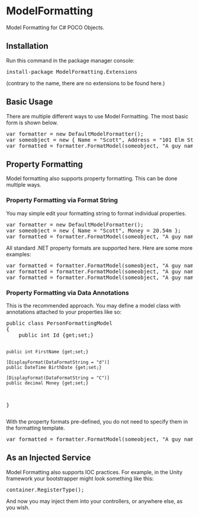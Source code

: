 ModelFormatting
===============

Model Formatting for C# POCO Objects.

<h2>Installation</h2>
<p>Run this command in the package manager console:</p>
<pre>install-package ModelFormatting.Extensions</pre>
<p>(contrary to the name, there are no extensions to be found here.)</p>
<h2>Basic Usage</h2>
<p>There are multiple different ways to use Model Formatting. The most basic form
	is shown below.</p>
<pre>
var formatter = new DefaultModelFormatter();
var someobject = new { Name = "Scott", Address = "101 Elm Street"};
var formatted = formatter.FormatModel(someobject, "A guy named {Name} lives at {Address}!");
</pre>
<h2>Property Formatting</h2>
<p>Model formatting also supports property formatting. This can be done multiple ways.</p>
<h3>Property Formatting via Format String</h3>
<p>You may simple edit your formatting string to format individual properties.</p>
<pre>
var formatter = new DefaultModelFormatter();
var someobject = new { Name = "Scott", Money = 20.54m };
var formatted = formatter.FormatModel(someobject, "A guy named {Name} has {Money:C} in his account!");
</pre>
<p>All standard .NET property formats are supported here. Here are some more examples: </p>
<pre>
var formatted = formatter.FormatModel(someobject, "A guy named {Name} has {Money:C} in his account!");
var formatted = formatter.FormatModel(someobject, "A guy named {Name} has {BirthDate:d} as a birthday!");
var formatted = formatter.FormatModel(someobject, "A guy named {Name} has {Age:0.0} as an Age!");
</pre>
<h3>Property Formatting via Data Annotations</h3>
<p>This is the recommended approach. You may define a model class with annotations attached to
	your properties like so:</p>
<pre>
public class PersonFormattingModel
{
	public int Id {get;set;}

	public int FirstName {get;set;}

	[DisplayFormat(DataFormatString = "d")]
	public DateTime BirthDate {get;set;}

	[DisplayFormat(DataFormatString = "C")]
	public decimal Money {get;set;}
}
</pre>
<p>With the property formats pre-defined, you do not need to specify them in the formatting template.</p>
<pre>
var formatted = formatter.FormatModel(someobject, "A guy named {FirstName} has {Money} money and {BirthDate} birthday!");
</pre>
<h2>As an Injected Service</h2>
<p>Model Formatting also supports IOC practices.  For example, in the Unity framework your bootstrapper might
	look something like this: </p>
<pre>
container.RegisterType<IModelFormatter, DefaultModelFormatter>();
</pre>
<p>And now you may inject them into your controllers, or anywhere else, as you wish.</p>
